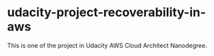 # udacity-project-recoverability-in-aws
This is one of the project in Udacity AWS Cloud Architect Nanodegree.
